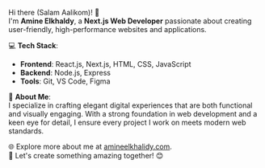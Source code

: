 Hi there (Salam Aalikom)! 👋  
I'm **Amine Elkhaldy**, a **Next.js Web Developer** passionate about creating user-friendly, high-performance websites and applications.  

💻 **Tech Stack**:  
- **Frontend**: React.js, Next.js, HTML, CSS, JavaScript  
- **Backend**: Node.js, Express  
- **Tools**: Git, VS Code, Figma  

🚀 **About Me**:  
I specialize in crafting elegant digital experiences that are both functional and visually engaging. With a strong foundation in web development and a keen eye for detail, I ensure every project I work on meets modern web standards.  

🌐 Explore more about me at [amineelkhalidy.com](https://www.amineelkhalidy.com).  
🤝 Let's create something amazing together! 😊  

   




